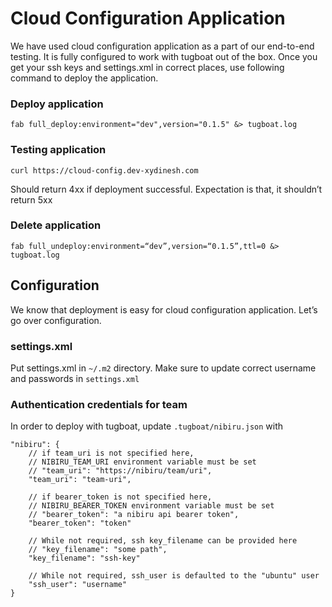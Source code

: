 # Cloud Configuration Application

We have used cloud configuration application as a part of our end-to-end testing.
It is fully configured to work with tugboat out of the box. Once you get your ssh keys and settings.xml in correct places, use following command to deploy the application.

### Deploy application

	fab full_deploy:environment="dev",version="0.1.5" &> tugboat.log

### Testing application

	curl https://cloud-config.dev-xydinesh.com

Should return 4xx if deployment successful. Expectation is that, it shouldn’t return 5xx

### Delete application

	fab full_undeploy:environment=“dev”,version=“0.1.5”,ttl=0 &> tugboat.log

## Configuration

We know that deployment is easy for cloud configuration application. Let’s go over configuration.

### settings.xml

Put settings.xml in `~/.m2` directory. Make sure to update correct username and passwords in `settings.xml`

### Authentication credentials for team

In order to deploy with tugboat, update `.tugboat/nibiru.json` with

    "nibiru": {
	    // if team_uri is not specified here,
	    // NIBIRU_TEAM_URI environment variable must be set
	    // "team_uri": "https://nibiru/team/uri",
        "team_uri": "team-uri",

	    // if bearer_token is not specified here,
	    // NIBIRU_BEARER_TOKEN environment variable must be set
        // "bearer_token": "a nibiru api bearer token",
        "bearer_token": "token"

        // While not required, ssh key_filename can be provided here
        // "key_filename": "some path",
        "key_filename": "ssh-key"

        // While not required, ssh_user is defaulted to the "ubuntu" user
        "ssh_user": "username"
    }


